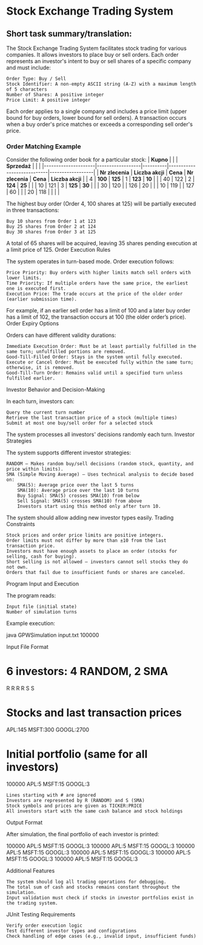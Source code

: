 # Stock Exchange Trading System

## Short task summary/translation:

The Stock Exchange Trading System facilitates stock trading for various companies. It allows investors to place buy or sell orders. Each order represents an investor's intent to buy or sell shares of a specific company and must include:

    Order Type: Buy / Sell
    Stock Identifier: A non-empty ASCII string (A-Z) with a maximum length of 5 characters
    Number of Shares: A positive integer
    Price Limit: A positive integer

Each order applies to a single company and includes a price limit (upper bound for buy orders, lower bound for sell orders). A transaction occurs when a buy order's price matches or exceeds a corresponding sell order's price.
### Order Matching Example

Consider the following order book for a particular stock:
| **Kupno**           |                  |          | **Sprzedaż**    |          |                  |
|---------------------|------------------|----------|----------------------------|------------------|
| **Nr zlecenia**     | **Liczba akcji** | **Cena** | **Nr zlecenia** | **Cena** | **Liczba akcji** |
| 4                   | **100**          | **125**  | 1               | **123**  | **10**           |
|                     |  40              | 122      | 2               | **124**  | **25**           |
|                     |  10              | 121      | 3               | **125**  | **30**           |
|                     |  30              | 120      |                 | 126      | 20               |
|                     |  10              | 119      |                 | 127      | 60               |
|                     |  20              | 118      |                 |          |                  |

The highest buy order (Order 4, 100 shares at 125) will be partially executed in three transactions:

    Buy 10 shares from Order 1 at 123
    Buy 25 shares from Order 2 at 124
    Buy 30 shares from Order 3 at 125

A total of 65 shares will be acquired, leaving 35 shares pending execution at a limit price of 125.
Order Execution Rules

The system operates in turn-based mode. Order execution follows:

    Price Priority: Buy orders with higher limits match sell orders with lower limits.
    Time Priority: If multiple orders have the same price, the earliest one is executed first.
    Execution Price: The trade occurs at the price of the older order (earlier submission time).

For example, if an earlier sell order has a limit of 100 and a later buy order has a limit of 102, the transaction occurs at 100 (the older order’s price).
Order Expiry Options

Orders can have different validity durations:

    Immediate Execution Order: Must be at least partially fulfilled in the same turn; unfulfilled portions are removed.
    Good-Till-Filled Order: Stays in the system until fully executed.
    Execute or Cancel Order: Must be executed fully within the same turn; otherwise, it is removed.
    Good-Till-Turn Order: Remains valid until a specified turn unless fulfilled earlier.

Investor Behavior and Decision-Making

In each turn, investors can:

    Query the current turn number
    Retrieve the last transaction price of a stock (multiple times)
    Submit at most one buy/sell order for a selected stock

The system processes all investors' decisions randomly each turn.
Investor Strategies

The system supports different investor strategies:

    RANDOM – Makes random buy/sell decisions (random stock, quantity, and price within limits).
    SMA (Simple Moving Average) – Uses technical analysis to decide based on:
        SMA(5): Average price over the last 5 turns
        SMA(10): Average price over the last 10 turns
        Buy Signal: SMA(5) crosses SMA(10) from below
        Sell Signal: SMA(5) crosses SMA(10) from above
        Investors start using this method only after turn 10.

The system should allow adding new investor types easily.
Trading Constraints

    Stock prices and order price limits are positive integers.
    Order limits must not differ by more than ±10 from the last transaction price.
    Investors must have enough assets to place an order (stocks for selling, cash for buying).
    Short selling is not allowed – investors cannot sell stocks they do not own.
    Orders that fail due to insufficient funds or shares are canceled.

Program Input and Execution

The program reads:

    Input file (initial state)
    Number of simulation turns

Example execution:

java GPWSimulation input.txt 100000

Input File Format

# 6 investors: 4 RANDOM, 2 SMA
R R R R S S

# Stocks and last transaction prices
APL:145 MSFT:300 GOOGL:2700

# Initial portfolio (same for all investors)
100000 APL:5 MSFT:15 GOOGL:3

    Lines starting with # are ignored
    Investors are represented by R (RANDOM) and S (SMA)
    Stock symbols and prices are given as TICKER:PRICE
    All investors start with the same cash balance and stock holdings

Output Format

After simulation, the final portfolio of each investor is printed:

100000 APL:5 MSFT:15 GOOGL:3
100000 APL:5 MSFT:15 GOOGL:3
100000 APL:5 MSFT:15 GOOGL:3
100000 APL:5 MSFT:15 GOOGL:3
100000 APL:5 MSFT:15 GOOGL:3
100000 APL:5 MSFT:15 GOOGL:3

Additional Features

    The system should log all trading operations for debugging.
    The total sum of cash and stocks remains constant throughout the simulation.
    Input validation must check if stocks in investor portfolios exist in the trading system.

JUnit Testing Requirements

    Verify order execution logic
    Test different investor types and configurations
    Check handling of edge cases (e.g., invalid input, insufficient funds)
